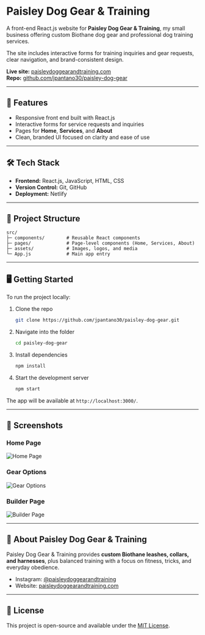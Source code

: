 # Paisley Dog Gear & Training

A front-end React.js website for **Paisley Dog Gear & Training**, my small business offering custom Biothane dog gear and professional dog training services.

The site includes interactive forms for training inquiries and gear requests, clear navigation, and brand-consistent design.

**Live site:** [paisleydoggearandtraining.com](https://paisleydoggearandtraining.com)  
**Repo:** [github.com/jpantano30/paisley-dog-gear](https://github.com/jpantano30/paisley-dog-gear)

---

## 🚀 Features

- Responsive front end built with React.js  
- Interactive forms for service requests and inquiries  
- Pages for **Home**, **Services**, and **About**  
- Clean, branded UI focused on clarity and ease of use  

---

## 🛠️ Tech Stack

- **Frontend:** React.js, JavaScript, HTML, CSS  
- **Version Control:** Git, GitHub  
- **Deployment:** Netlify  

---

## 📂 Project Structure

```text
src/
├─ components/        # Reusable React components
├─ pages/             # Page-level components (Home, Services, About)
├─ assets/            # Images, logos, and media
└─ App.js             # Main app entry
```

---

## 🖥️ Getting Started

To run the project locally:

1. Clone the repo  

   ```bash
   git clone https://github.com/jpantano30/paisley-dog-gear.git
   ```

1. Navigate into the folder  

   ```bash
   cd paisley-dog-gear
   ```

1. Install dependencies  

   ```bash
   npm install
   ```

1. Start the development server  

   ```bash
   npm start
   ```

The app will be available at `http://localhost:3000/`.

---

## 📸 Screenshots

### Home Page

![Home Page](src/assets/home.jpg)

### Gear Options

![Gear Options](src/assets/options.jpg)

### Builder Page

![Builder Page](src/assets/builder.jpg)

---

## 🌟 About Paisley Dog Gear & Training

Paisley Dog Gear & Training provides **custom Biothane leashes, collars, and harnesses**, plus balanced training with a focus on fitness, tricks, and everyday obedience.

- Instagram: [@paisleydoggearandtraining](https://www.instagram.com/paisleydoggearandtraining)  
- Website: [paisleydoggearandtraining.com](https://paisleydoggearandtraining.com)

---

## 📄 License

This project is open-source and available under the [MIT License](LICENSE).
